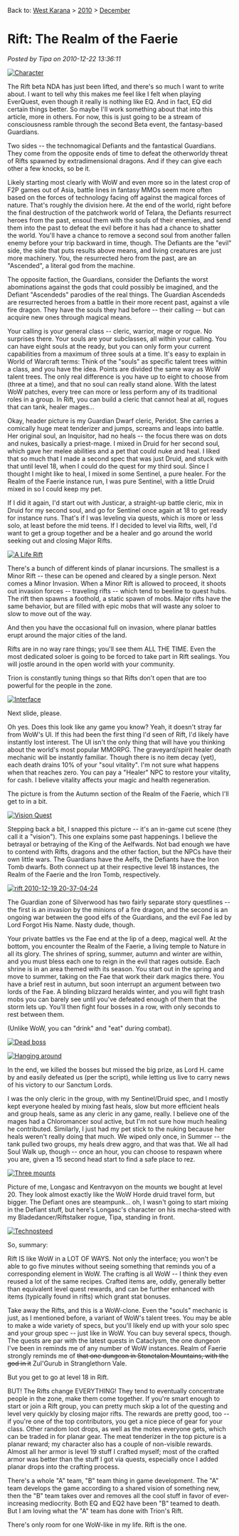 Back to: [West Karana](/posts/westkarana.md) > [2010](/posts/2010/westkarana.md) > [December](./westkarana.md)
# Rift: The Realm of the Faerie

*Posted by Tipa on 2010-12-22 13:36:11*

[![](../../../uploads/2010/12/rift-2010-12-20-11-23-19-41-480x385.jpg "Character")](../../../uploads/2010/12/rift-2010-12-20-11-23-19-41.jpg)

The Rift beta NDA has just been lifted, and there's so much I want to write about. I want to tell why this makes me feel like I felt when playing EverQuest, even though it really is nothing like EQ. And in fact, EQ did certain things better. So maybe I'll work something about that into this article, more in others. For now, this is just going to be a stream of consciousness ramble through the second Beta event, the fantasy-based Guardians.

Two sides -- the technomagical Defiants and the fantastical Guardians. They come from the opposite ends of time to defeat the otherworldy threat of Rifts spawned by extradimensional dragons. And if they can give each other a few knocks, so be it.

Likely starting most clearly with WoW and even more so in the latest crop of F2P games out of Asia, battle lines in fantasy MMOs seem more often based on the forces of technology facing off against the magical forces of nature. That's roughly the division here. At the end of the world, right before the final destruction of the patchwork world of Telara, the Defiants resurrect heroes from the past, ensoul them with the souls of their enemies, and send them into the past to defeat the evil before it has had a chance to shatter the world. You'll have a chance to remove a second soul from another fallen enemy before your trip backward in time, though. The Defiants are the "evil" side, the side that puts results above means, and living creatures are just more machinery. You, the resurrected hero from the past, are an "Ascended", a literal god from the machine.

The opposite faction, the Guardians, consider the Defiants the worst abominations against the gods that could possibly be imagined, and the Defiant "Ascendeds" parodies of the real things. The Guardian Ascendeds are resurrected heroes from a battle in their more recent past, against a vile fire dragon. They have the souls they had before -- their calling -- but can acquire new ones through magical means.


Your calling is your general class -- cleric, warrior, mage or rogue. No surprises there. Your souls are your subclasses, all within your calling. You can have eight souls at the ready, but you can only form your current capabilities from a maximum of three souls at a time. It's easy to explain in World of Warcraft terms: Think of the "souls" as specific talent trees within a class, and you have the idea. Points are divided the same way as WoW talent trees. The only real difference is you have up to eight to choose from (three at a time), and that no soul can really stand alone. With the latest WoW patches, every tree can more or less perform any of its traditional roles in a group. In Rift, you can build a cleric that cannot heal at all, rogues that can tank, healer mages...

Okay, header picture is my Guardian Dwarf cleric, Peridot. She carries a comically huge meat tenderizer and jumps, screams and leaps into battle. Her original soul, an Inquisitor, had no heals -- the focus there was on dots and nukes, basically a priest-mage. I mixed in Druid for her second soul, which gave her melee abilities and a pet that could nuke and heal. I liked that so much that I made a second spec that was just Druid, and stuck with that until level 18, when I could do the quest for my third soul. Since I thought I might like to heal, I mixed in some Sentinel, a pure healer. For the Realm of the Faerie instance run, I was pure Sentinel, with a little Druid mixed in so I could keep my pet.

If I did it again, I'd start out with Justicar, a straight-up battle cleric, mix in Druid for my second soul, and go for Sentinel once again at 18 to get ready for instance runs. That's if I was leveling via quests, which is more or less solo, at least before the mid teens. If I decided to level via Rifts, well, I'd want to get a group together and be a healer and go around the world seeking out and closing Major Rifts.

[![](../../../uploads/2010/12/rift-2010-12-18-21-51-08-64-480x384.jpg "A Life Rift")](../../../uploads/2010/12/rift-2010-12-18-21-51-08-64.jpg)

There's a bunch of different kinds of planar incursions. The smallest is a Minor Rift -- these can be opened and cleared by a single person. Next comes a Minor Invasion. When a Minor Rift is allowed to proceed, it shoots out invasion forces -- traveling rifts -- which tend to beeline to quest hubs. The rift then spawns a foothold, a static spawn of mobs. Major rifts have the same behavior, but are filled with epic mobs that will waste any soloer to slow to move out of the way.

And then you have the occasional full on invasion, where planar battles erupt around the major cities of the land.

Rifts are in no way rare things; you'll see them ALL THE TIME. Even the most dedicated soloer is going to be forced to take part in Rift sealings. You will jostle around in the open world with your community.

Trion is constantly tuning things so that Rifts don't open that are too powerful for the people in the zone.

[![](../../../uploads/2010/12/rift-2010-12-19-20-20-49-19-480x384.jpg "Interface")](../../../uploads/2010/12/rift-2010-12-19-20-20-49-19.jpg)

Next slide, please.

Oh yes. Does this look like any game you know? Yeah, it doesn't stray far from WoW's UI. If this had been the first thing I'd seen of Rift, I'd likely have instantly lost interest. The UI isn't the only thing that will have you thinking about the world's most popular MMORPG. The graveyard/spirit healer death mechanic will be instantly familiar. Though there is no item decay (yet), each death drains 10% of your "soul vitality". I'm not sure what happens when that reaches zero. You can pay a "Healer" NPC to restore your vitality, for cash. I believe vitality affects your magic and health regeneration.

The picture is from the Autumn section of the Realm of the Faerie, which I'll get to in a bit.

[![](../../../uploads/2010/12/rift-2010-12-19-19-00-21-35-480x384.jpg "Vision Quest")](../../../uploads/2010/12/rift-2010-12-19-19-00-21-35.jpg)

Stepping back a bit, I snapped this picture -- it's an in-game cut scene (they call it a "vision"). This one explains some past happenings. I believe the betrayal or betraying of the King of the Aelfwards. Not bad enough we have to contend with Rifts, dragons and the other faction, but the NPCs have their own little wars. The Guardians have the Aelfs, the Defiants have the Iron Tomb dwarfs. Both connect up at their respective level 18 instances, the Realm of the Faerie and the Iron Tomb, respectively.

[![](../../../uploads/2010/12/rift-2010-12-19-20-37-04-24-480x384.jpg "rift 2010-12-19 20-37-04-24")](Winter)

The Guardian zone of Silverwood has two fairly separate story questlines -- the first is an invasion by the minions of a fire dragon, and the second is an ongoing war between the good elfs of the Guardians, and the evil Fae led by Lord Forgot His Name. Nasty dude, though.

Your private battles vs the Fae end at the lip of a deep, magical well. At the bottom, you encounter the Realm of the Faerie, a living temple to Nature in all its glory. The shrines of spring, summer, autumn and winter are within, and you must bless each one to reign in the evil that rages outside. Each shrine is in an area themed with its season. You start out in the spring and move to summer, taking on the Fae that work their dark magics there. You have a brief rest in autumn, but soon interrupt an argument between two lords of the Fae. A blinding blizzard heralds winter, and you will fight trash mobs you can barely see until you've defeated enough of them that the storm lets up. You'll then fight four bosses in a row, with only seconds to rest between them.

(Unlike WoW, you can "drink" and "eat" during combat).

[![](../../../uploads/2010/12/rift-2010-12-19-20-49-15-40-480x384.jpg "Dead boss")](../../../uploads/2010/12/rift-2010-12-19-20-49-15-40.jpg)

[![](../../../uploads/2010/12/rift-2010-12-19-20-49-57-20-480x384.jpg "Hanging around")](../../../uploads/2010/12/rift-2010-12-19-20-49-57-20.jpg)

In the end, we killed the bosses but missed the big prize, as Lord H. came by and easily defeated us (per the script), while letting us live to carry news of his victory to our Sanctum Lords.

I was the only cleric in the group, with my Sentinel/Druid spec, and I mostly kept everyone healed by mixing fast heals, slow but more efficient heals and group heals, same as any cleric in any game, really. I believe one of the mages had a Chloromancer soul active, but I'm not sure how much healing he contributed. Similarly, I just had my pet stick to the nuking because her heals weren't really doing that much. We wiped only once, in Summer -- the tank pulled two groups, my heals drew aggro, and that was that. We all had Soul Walk up, though -- once an hour, you can choose to respawn where you are, given a 15 second head start to find a safe place to rez.

[![](../../../uploads/2010/12/rift-2010-12-20-10-56-47-98-480x383.jpg "Three mounts")](../../../uploads/2010/12/rift-2010-12-20-10-56-47-98.jpg)

Picture of me, Longasc and Kentravyon on the mounts we bought at level 20. They look almost exactly like the WoW Horde druid travel form, but bigger. The Defiant ones are steampunk... oh, I wasn't going to start mixing in the Defiant stuff, but here's Longasc's character on his mecha-steed with my Bladedancer/Riftstalker rogue, Tipa, standing in front.

[![](../../../uploads/2010/12/rift-2010-12-05-12-41-18-99-480x384.jpg "Technosteed")](../../../uploads/2010/12/rift-2010-12-05-12-41-18-99.jpg)

So, summary:

Rift IS like WoW in a LOT OF WAYS. Not only the interface; you won't be able to go five minutes without seeing something that reminds you of a corresponding element in WoW. The crafting is all WoW -- I think they even reused a lot of the same recipes. Crafted items are, oddly, generally better than equivalent level quest rewards, and can be further enhanced with items (typically found in rifts) which grant stat bonuses.

Take away the Rifts, and this is a WoW-clone. Even the "souls" mechanic is just, as I mentioned before, a variant of WoW's talent trees. You may be able to make a wide variety of specs, but you'll likely end up with your solo spec and your group spec -- just like in WoW. You can buy several specs, though. The quests are par with the latest quests in Cataclysm, the one dungeon I've been in reminds me of any number of WoW instances. Realm of Faerie strongly reminds me of ~~that one dungeon in Stonetalon Mountains, with the god in it~~ Zul'Gurub in Stranglethorn Vale.

But you get to go at level 18 in Rift.

BUT! The Rifts change EVERYTHING! They tend to eventually concentrate people in the zone, make them come together. If you're smart enough to start or join a Rift group, you can pretty much skip a lot of the questing and level very quickly by closing major rifts. The rewards are pretty good, too -- if you're one of the top contributors, you get a nice piece of gear for your class. Other random loot drops, as well as the motes everyone gets, which can be traded in for planar gear. The meat tenderizer in the top picture is a planar reward; my character also has a couple of non-visible rewards. Almost all her armor is level 19 stuff I crafted myself; most of the crafted armor was better than the stuff I got via quests, especially once I added planar drops into the crafting process.

There's a whole "A" team, "B" team thing in game development. The "A" team develops the game according to a shared vision of something new, then the "B" team takes over and removes all the cool stuff in favor of ever-increasing mediocrity. Both EQ and EQ2 have been "B" teamed to death. But I am loving what the "A" team has done with Trion's Rift.

There's only room for one WoW-like in my life. Rift is the one.

